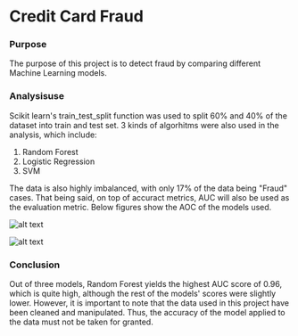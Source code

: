 # Credit Card Fraud

### Purpose
The purpose of this project is to detect fraud by comparing different Machine Learning models. 

### Analysisuse
Scikit learn's train_test_split function was used to split 60% and 40% of the dataset into train and test set. 3 kinds of algorhitms were also used in the analysis, which include:
1. Random Forest
2. Logistic Regression
3. SVM

The data is also highly imbalanced, with only 17% of the data being "Fraud" cases. That being said, on top of accuract metrics, AUC will also be used as the evaluation metric. Below figures show the AOC of the models used. 

![alt text]()
 
 ![alt text]()
 
 ### Conclusion
 Out of three models, Random Forest yields the highest AUC score of 0.96, which is quite high, although the rest of the models' scores were slightly lower. However, it is important to note that the data used in this project have been cleaned and manipulated. Thus, the accuracy of the model applied to the data must not be taken for granted. 
 
